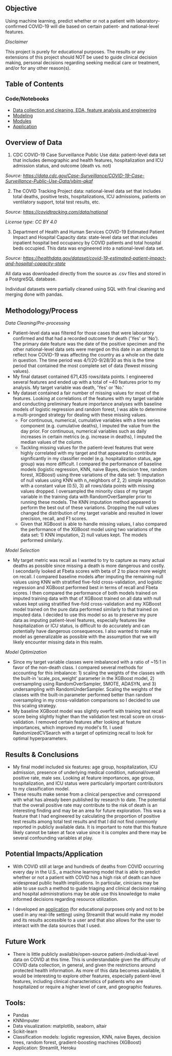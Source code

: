 ## Objective

Using machine learning, predict whether or not a patient with laboratory-confirmed COVID-19 will die based on certain patient- and national-level features.

*Disclaimer*

This project is purely for educational purposes. The results or any extensions of this project should NOT be used to guide clinical decision making, personal decisions regarding seeking medical care or treatment, and/or for any other reason(s).



## Table of Contents

### Code/Notebooks

- [Data collection and cleaning, EDA, feature analysis and engineering](https://github.com/sunnajo/predicting_covid_death/tree/main/data-cleaning_analysis)
- [Modeling](https://github.com/sunnajo/predicting_covid_death/tree/main/modeling)
- [Modules](https://github.com/sunnajo/predicting_covid_death/tree/main/modules)
- [Application](https://github.com/sunnajo/predicting_covid_death/tree/main/application)



## Overview of Data

1) CDC COVID-19 Case Surveillance Public Use data: patient-level data set that includes demographic and health features, hospitalization and ICU admission status, and outcome (death vs. not)

*Source: https://data.cdc.gov/Case-Surveillance/COVID-19-Case-Surveillance-Public-Use-Data/vbim-akqf*

2) The COVID Tracking Project data: national-level data set that includes total deaths, positive tests, hospitalizations, ICU admissions, patients on ventilatory support, total test results, etc.

*Source: https://covidtracking.com/data/national*

*License type: CC BY 4.0*

3) Department of Health and Human Services COVID-19 Estimated Patient Impact and Hospital Capacity data: state-level data set that includes inpatient hospital bed occupancy by COVID patients and total hospital beds occupied. This data was engineered into a national-level data set.

*Source: https://healthdata.gov/dataset/covid-19-estimated-patient-impact-and-hospital-capacity-state*

All data was downloaded directly from the source as .csv files and stored in a PostgreSQL database.

Individual datasets were partially cleaned using SQL with final cleaning and merging done with pandas.



## Methodology/Process

*Data Cleaning/Pre-processing*

- Patient-level data was filtered for those cases that were laboratory confirmed and that had a recorded outcome for death ('Yes' or 'No'). The primary date feature was the date of the positive specimen and the other national-level data sets were merged on this date in an attempt to reflect how COVID-19 was affecting the country as a whole on the date in question. The time period was 4/1/20-9/28/30 as this is the time period that contained the most complete set of data (fewest missing values).
- My final dataset contained 671,435 rows/data points. I engineered several features and ended up with a total of ~40 features prior to my analysis. My target variable was death, 'Yes' or 'No.'
- My dataset contained a fair number of missing values for most of the features. Looking at correlations of the features with my target variable and conducting preliminary feature importance analyses with baseline models of logistic regression and random forest, I was able to determine a multi-pronged strategy for dealing with these missing values.
  - For continuous, numerical, cumulative variables with a time series component (e.g. cumulative deaths), I imputed the value from the day prior. For continuous, numerical variables such as daily increases in certain metrics (e.g. increase in deaths), I imputed the median values of the column.
  - Tackling missing values for the patient-level features that were highly correlated with my target and that appeared to contribute significantly in my classifier model (e.g. hospitalization status, age group) was more difficult. I compared the performance of baseline models (logistic regression, KNN, naive Bayes, decision tree, random forest, XGBoost) using three variations of the data set: 1) imputation of null values using KNN with n_neighbors of 2, 2) simple imputation with a constant value (0.5), 3) all rows/data points with missing values dropped. I oversampled the minority class of my target variable in the training data with RandomOverSampler prior to running these models. The KNN imputation method appeared to perform the best out of these variations. Dropping the null values changed the distribution of my target variable and resulted in lower precision, recall, and F1 scores.
  - Given that XGBoost is able to handle missing values, I also compared the performance of the XGBoost model using two variations of the data set: 1) KNN imputation, 2) null values kept. The models performed similarly.

*Model Selection*

- My target metric was recall as I wanted to try to capture as many actual deaths as possible since missing a death is more dangerous and costly. I secondarily looked at Fbeta scores with beta of 2 to place more weight on recall. I compared baseline models after imputing the remaining null values using KNN with stratified five-fold cross-validation, and logistic regression and XGBoost performed best in terms of recall and Fbeta scores. I then compared the performance of both models trained on imputed training data with that of XGBoost trained on all data with null values kept using stratified five-fold cross-validation and my XGBoost model trained on the pure data performed similarly to that trained on imputed data. I decided to use this model so as to preserve my pure data as imputing patient-level features, especially features like hospitalization or ICU status, is difficult to do accurately and can potentially have dangerous consequences. I also wanted to make my model as generalizable as possible with the assumption that we will likely encounter missing data in this realm.

*Model Optimization*

- Since my target variable classes were imbalanced with a ratio of ~15:1 in favor of the non-death class. I compared several methods for accounting for this imbalance: 1) scaling the weights of the classes with the built-in 'scale_pos_weight' parameter in the XGBoost model, 2) oversampling using RandomOverSampler, SMOTE, ADASYN, and 3) undersampling with RandomUnderSampler. Scaling the weights of the classes with the built-in parameter performed better than random oversampling in my cross-validation comparisons so I decided to use this scaling strategy.
- My baseline XGBoost model was slightly overfit with training test recall score being slightly higher than the validation test recall score on cross-validation. I removed certain features after looking at feature importances, which improved my model's fit. I used RandomizedCVSearch with a target of optimizing recall to look for optimal hyperparameters.



## Results & Conclusions

- My final model included six features: age group, hospitalization, ICU admission, presence of underlying medical condition, national/overall positive rate, male sex. Looking at feature importances, age group, hospitalization, and ICU status were particularly important contributors to my classification model.
- These results make sense from a clinical perspective and correspond with what has already been published by research to date. The potential that the overall positive rate may contribute to the risk of death is an interesting finding and may be an area for future exploration. This was a feature that I had engineered by calculating the proportion of positive test results among total test results and that I did not find commonly reported in publicly available data. It is important to note that this feature likely cannot be taken at face value since it is complex and there may be several confounding variables at play.



## Potential Impacts/Application

- With COVID still at large and hundreds of deaths from COVID occurring every day in the U.S., a machine learning model that is able to predict whether or not a patient with COVID has a high risk of death can have widespread public health implications. In particular, cinicians may be able to use such a method to guide triaging and clinical decision making and hospital administrations may be able use this knowledge to make informed decisions regarding resource utilization.

- I developed an [application]('https://secure-plateau-38454.herokuapp.com/') (for educational purposes only and not to be used in any real-life setting) using Streamlit that would make my model and its results accessible to a user and that also allows for the user to interact with the data sources that I used.




## Future Work

- There is little publicly available/open-source patient-/individual-level data on COVID at this time. This is understandable given the difficulty of COVID data collection, in general, and given the restrictions around protected health information. As more of this data becomes available, it would be interesting to explore other features, especially patient-level features, including clinical characteristics of patients who are hospitalized or require a higher level of care, and geographic features.



## Tools:

- Pandas
- KNNImputer
- Data visualization: matplotlib, seaborn, altair
- Scikit-learn
- Classification models: logistic regression, KNN, naive Bayes, decision trees, random forest, gradient-boosting machines (XGBoost)
- Application: Streamlit, Heroku